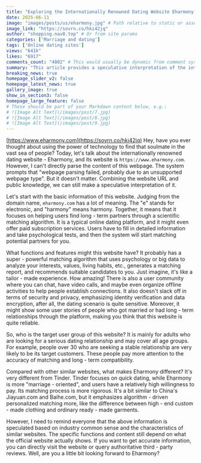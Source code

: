 ```yaml
---
title: "Exploring the Internationally Renowned Dating Website Eharmony: Helping You Find Your Soulmate"
date: 2025-06-11
image: "images/posts/us/eharmony.jpg" # Path relative to static or assets
image_link: "https://sovrn.co/hki42jq"
author: "shopping.nav8.top" # Or from site params
categories: ['Marriage and dating']
tags: ['Online dating sites']
views: "641k"
likes: "6917"
comments_count: "4802" # This would usually be dynamic from comment system
summary: "This article provides a speculative interpretation of the internationally renowned dating website Eharmony. This website features a scientific matching algorithm to find long - term partners. It has rich functions and emphasizes safety and privacy. Its target users are adults seeking serious relationships for marriage. Different from Tinder and Jiayuan.com, it is marriage - oriented, with a rigorous matching process and a focus on personalization. The information provided is speculative, and for accurate content, please refer to the official website or third - party reviews. "
breaking_news: true   
homepage_slider_v2: false  
homepage_latest_news: true  
gallery_image: true  
show_in_section3: false
homepage_large_feature: false
# These should be part of your Markdown content below, e.g.:
# ![Image Alt Text](/images/post/7.jpg)
# ![Image Alt Text](/images/post/8.jpg)
# ![Image Alt Text](/images/post/9.jpg)
---
```

[https://www.eharmony.com](https://sovrn.co/hki42jq)
Hey, have you ever thought about using the power of technology to find that soulmate in the vast sea of people? Today, let's talk about the internationally renowned dating website - Eharmony, and its website is `https://www.eharmony.com`. However, I can't directly parse the content of this webpage. The system prompts that "webpage parsing failed, probably due to an unsupported webpage type". But it doesn't matter. Combining the website URL and public knowledge, we can still make a speculative interpretation of it.

Let's start with the basic information of this website. Judging from the domain name, `eharmony.com` has a lot of meaning. The "e" stands for electronic, and "harmony" means harmony. Together, it means that it focuses on helping users find long - term partners through a scientific matching algorithm. It is a typical online dating platform, and it might even offer paid subscription services. Users have to fill in detailed information and take psychological tests, and then the system will start matching potential partners for you.

What functions and features might this website have? It probably has a super - powerful matching algorithm that uses psychology or big data to analyze your interests, values, living habits, etc., generates a matching report, and recommends suitable candidates to you. Just imagine, it's like a tailor - made experience. How amazing! There is also a user community where you can chat, have video calls, and maybe even organize offline activities to help people establish connections. It also doesn't slack off in terms of security and privacy, emphasizing identity verification and data encryption, after all, the dating scenario is quite sensitive. Moreover, it might show some user stories of people who got married or had long - term relationships through the platform, making you think that this website is quite reliable.

So, who is the target user group of this website? It is mainly for adults who are looking for a serious dating relationship and may cover all age groups. For example, people over 30 who are seeking a stable relationship are very likely to be its target customers. These people pay more attention to the accuracy of matching and long - term compatibility.

Compared with other similar websites, what makes Eharmony different? It's very different from Tinder. Tinder focuses on quick dating, while Eharmony is more "marriage - oriented", and users have a relatively high willingness to pay. Its matching process is more rigorous. It's a bit similar to China's Jiayuan.com and Baihe.com, but it emphasizes algorithm - driven personalized matching more, like the difference between high - end custom - made clothing and ordinary ready - made garments.

However, I need to remind everyone that the above information is speculated based on industry common sense and the characteristics of similar websites. The specific functions and content still depend on what the official website actually shows. If you want to get accurate information, you can directly visit the website or query authoritative third - party reviews. Well, are you a little bit looking forward to Eharmony?
